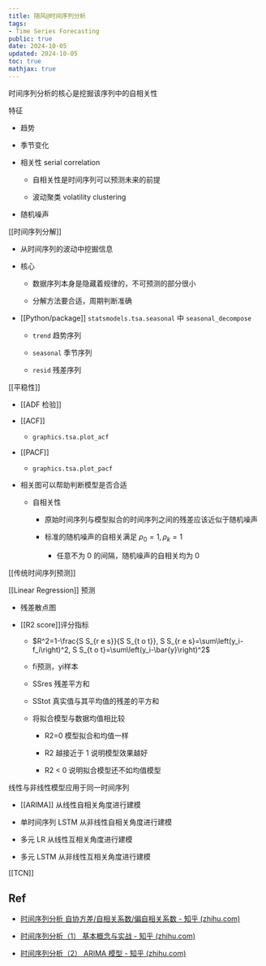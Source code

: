 ```yaml
---
title: 随风@时间序列分析
tags:
- Time Series Forecasting
public: true
date: 2024-10-05
updated: 2024-10-05
toc: true
mathjax: true
---
```


时间序列分析的核心是挖掘该序列中的自相关性

特征

  + 趋势

  + 季节变化

  + 相关性 serial correlation

    + 自相关性是时间序列可以预测未来的前提

    + 波动聚类 volatility clustering

  + 随机噪声

[[时间序列分解]]

  + 从时间序列的波动中挖掘信息

  + 核心

    + 数据序列本身是隐藏着规律的，不可预测的部分很小

    + 分解方法要合适，周期判断准确

  + [[Python/package]]  `statsmodels.tsa.seasonal` 中 `seasonal_decompose`
    + `trend` 趋势序列

    + `seasonal` 季节序列

    + `resid` 残差序列

[[平稳性]]

  + [[ADF 检验]]

  + [[ACF]]

    + `graphics.tsa.plot_acf`

  + [[PACF]]

    + `graphics.tsa.plot_pacf`

  + 相关图可以帮助判断模型是否合适

    + 自相关性

      + 原始时间序列与模型拟合的时间序列之间的残差应该近似于随机噪声

      + 标准的随机噪声的自相关满足 $\rho_0 = 1, \rho_k =1$

        + 任意不为 0 的间隔，随机噪声的自相关均为 0

[[传统时间序列预测]]

[[Linear Regression]] 预测

  + 残差散点图

  + [[R2 score]]评分指标

    + $R^2=1-\frac{S S_{r e s}}{S S_{t o t}}, S S_{r e s}=\sum\left(y_i-f_i\right)^2, S S_{t o t}=\sum\left(y_i-\bar{y}\right)^2$

    + fi预测，yi样本

    + SSres 残差平方和

    + SStot 真实值与其平均值的残差的平方和

    + 将拟合模型与数据均值相比较

      + R2=0 模型拟合和均值一样

      + R2 越接近于 1 说明模型效果越好

      + R2 < 0 说明拟合模型还不如均值模型

线性与非线性模型应用于同一时间序列

  + [[ARIMA]] 从线性自相关角度进行建模

  + 单时间序列 LSTM 从非线性自相关角度进行建模

  + 多元 LR 从线性互相关角度进行建模

  + 多元 LSTM 从非线性互相关角度进行建模

[[TCN]]



## Ref

  + [时间序列分析 自协方差/自相关系数/偏自相关系数 - 知乎 (zhihu.com)](https://zhuanlan.zhihu.com/p/59089924)

  + [时间序列分析（1） 基本概念与实战 - 知乎 (zhihu.com)](https://zhuanlan.zhihu.com/p/60023855)

  + [时间序列分析（2） ARIMA 模型 - 知乎 (zhihu.com)](https://zhuanlan.zhihu.com/p/60648709)


